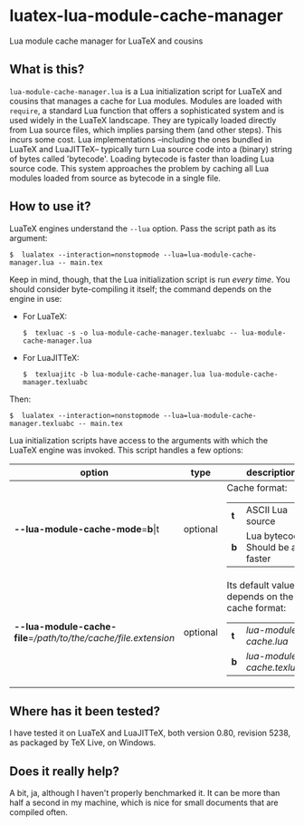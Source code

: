 # luatex-lua-module-cache-manager
Lua module cache manager for LuaTeX and cousins

## What is this? ##
`lua-module-cache-manager.lua` is a Lua initialization script for LuaTeX and cousins that manages a cache for Lua modules. Modules are loaded with `require`, a standard Lua function that offers a sophisticated system and is used widely in the LuaTeX landscape. They are typically loaded directly from Lua source files, which implies parsing them (and other steps). This incurs some cost. Lua implementations –including the ones bundled in LuaTeX and LuaJITTeX– typically turn Lua source code into a (binary) string of bytes called 'bytecode'. Loading bytecode is faster than loading Lua source code. This system approaches the problem by caching all Lua modules loaded from source as bytecode in a single file.

## How to use it? ##
LuaTeX engines understand the `--lua` option. Pass the script path as its argument:

    $  lualatex --interaction=nonstopmode --lua=lua-module-cache-manager.lua -- main.tex

Keep in mind, though, that the Lua initialization script is run *every time*. You should consider byte-compiling it itself; the command depends on the engine in use:

* For LuaTeX:

    ```
    $  texluac -s -o lua-module-cache-manager.texluabc -- lua-module-cache-manager.lua
    ```
* For LuaJITTeX:

    ```
    $  texluajitc -b lua-module-cache-manager.lua lua-module-cache-manager.texluabc
    ```

Then:

    $  lualatex --interaction=nonstopmode --lua=lua-module-cache-manager.texluabc -- main.tex

Lua initialization scripts have access to the arguments with which the LuaTeX engine was invoked. This script handles a few options:

option | type | description
------------ | ------------- | ------------
**--lua-module-cache-mode**=**b**\|t | optional | Cache format:<table><tr><td>**t**</td><td>ASCII Lua source</td></tr><tr><td>**b**</td><td>Lua bytecode. Should be a bit faster</td></tr></table>
**--lua-module-cache-file**=_/path/to/the/cache/file.extension_ | optional | Its default value depends on the cache format:<table><tr><td>**t**</td><td>_lua-module-cache.lua_</td></tr><tr><td>**b**</td><td>_lua-module-cache.texluabc_</td></tr></table>

## Where has it been tested? ##
I have tested it on LuaTeX and LuaJITTeX, both version 0.80, revision 5238, as packaged by TeX Live, on Windows.

## Does it really help? ##
A bit, ja, although I haven't properly benchmarked it. It can be more than half a second in my machine, which is nice for small documents that are compiled often.
